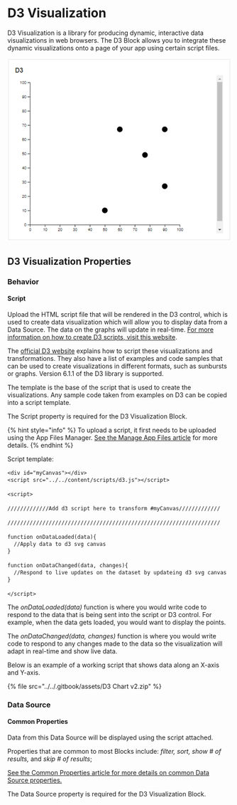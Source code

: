 # D3 Visualization

D3 Visualization is a library for producing dynamic, interactive data visualizations in web browsers. The D3 Block allows you to integrate these dynamic visualizations onto a page of your app using certain script files.

![](<../../.gitbook/assets/image (1801).png>)

## D3 Visualization Properties

### Behavior

#### Script

Upload the HTML script file that will be rendered in the D3 control, which is used to create data visualization which will allow you to display data from a Data Source. The data on the graphs will update in real-time. [For more information on how to create D3 scripts, visit this website](https://observablehq.com/@d3/learn-d3).

The [official D3 website](https://d3js.org/) explains how to script these visualizations and transformations. They also have a list of examples and code samples that can be used to create visualizations in different formats, such as sunbursts or graphs. Version 6.1.1 of the D3 library is supported.&#x20;

The template is the base of the script that is used to create the visualizations. Any sample code taken from examples on D3 can be copied into a script template.&#x20;

The Script property is required for the D3 Visualization Block.

{% hint style="info" %}
To upload a script, it first needs to be uploaded using the App Files Manager. [See the Manage App Files article](../../how-tos/apps/manage-app-files.md) for more details.
{% endhint %}

Script template:

```
<div id="myCanvas"></div>
<script src="../../content/scripts/d3.js"></script>

<script>

/////////////Add d3 script here to transform #myCanvas/////////////

///////////////////////////////////////////////////////////////////

function onDataLoaded(data){
  //Apply data to d3 svg canvas
}

function onDataChanged(data, changes){
  //Respond to live updates on the dataset by updateing d3 svg canvas
}

</script>
```

The _onDataLoaded(data)_ function is where you would write code to respond to the data that is being sent into the script or D3 control. For example, when the data gets loaded, you would want to display the points.

The _onDataChanged(data, changes)_ function is where you would write code to respond to any changes made to the data so the visualization will adapt in real-time and show live data.

Below is an example of a working script that shows data along an X-axis and Y-axis.&#x20;

{% file src="../../.gitbook/assets/D3 Chart v2.zip" %}

### Data Source

#### Common Properties

Data from this Data Source will be displayed using the script attached.&#x20;

Properties that are common to most Blocks include: _filter, sort, show # of results,_ and _skip # of results_;

[See the Common Properties article for more details on common Data Source properties.](../common-properties.md#data-source)

The Data Source property is required for the D3 Visualization Block.
